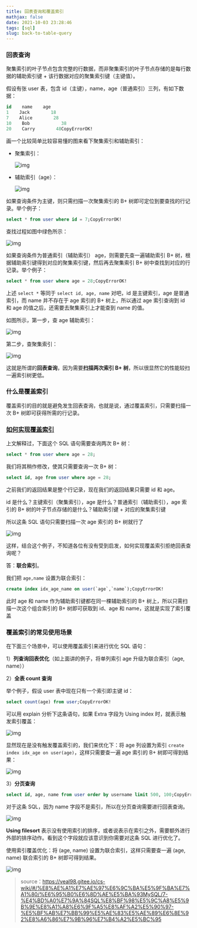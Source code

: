 ```yaml
---
title: 回表查询和覆盖索引
mathjax: false
date: 2021-10-03 23:28:46
tags: [sql]
slug: back-to-table-query
---
```


### 回表查询

聚集索引的叶子节点包含完整的行数据，而非聚集索引的叶子节点存储的是每行数据的辅助索引键 + 该行数据对应的聚集索引键（主键值）。

假设有张 user 表，包含 id（主键），name，age（普通索引）三列，有如下数据：

```sql
id    name    age
1    Jack        18
7    Alice        28
10    Bob            38
20    Carry        48CopyErrorOK!
```

画一个比较简单比较容易懂的图来看下聚集索引和辅助索引：

- 聚集索引：

  ![img](https://cdn.kayleh.top/gh/kayleh/cdn4/%E5%9B%9E%E8%A1%A8%E6%9F%A5%E8%AF%A2%E5%92%8C%E8%A6%86%E7%9B%96%E7%B4%A2%E5%BC%95/20210830100105-163327509246211.png)

- 辅助索引（age）：

  ![img](https://cdn.kayleh.top/gh/kayleh/cdn4/%E5%9B%9E%E8%A1%A8%E6%9F%A5%E8%AF%A2%E5%92%8C%E8%A6%86%E7%9B%96%E7%B4%A2%E5%BC%95/20210830095343.png)

如果查询条件为主键，则只需扫描一次聚集索引的 B+ 树即可定位到要查找的行记录。举个例子：

```sql
select * from user where id = 7;CopyErrorOK!
```

查找过程如图中绿色所示：

![img](https://cdn.kayleh.top/gh/kayleh/cdn4/%E5%9B%9E%E8%A1%A8%E6%9F%A5%E8%AF%A2%E5%92%8C%E8%A6%86%E7%9B%96%E7%B4%A2%E5%BC%95/20210830095538.png)

如果查询条件为普通索引（辅助索引） age，则需要先查一遍辅助索引 B+ 树，根据辅助索引键得到对应的聚集索引键，然后再去聚集索引 B+ 树中查找到对应的行记录。举个例子：

```sql
select * from user where age = 28;CopyErrorOK!
```

上述 `select *` 等同于 `select id, age, name` 对吧，id 是主键索引，age 是普通索引，而 name 并不存在于 age 索引的 B+ 树上，所以通过 age 索引查询到 id 和 age 的值之后，还需要去聚集索引上才能查到 name 的值。

如图所示，第一步，查 age 辅助索引：

![img](https://cdn.kayleh.top/gh/kayleh/cdn4/%E5%9B%9E%E8%A1%A8%E6%9F%A5%E8%AF%A2%E5%92%8C%E8%A6%86%E7%9B%96%E7%B4%A2%E5%BC%95/20210830095824-16332750877597.png)

第二步，查聚集索引：

![img](https://cdn.kayleh.top/gh/kayleh/cdn4/%E5%9B%9E%E8%A1%A8%E6%9F%A5%E8%AF%A2%E5%92%8C%E8%A6%86%E7%9B%96%E7%B4%A2%E5%BC%95/20210830100105.png)

这就是所谓的**回表查询**，因为需要**扫描两次索引 B+ 树**，所以很显然它的性能较扫一遍索引树更低。

### **什么是覆盖索引**

覆盖索引的目的就是避免发生回表查询，也就是说，通过覆盖索引，只需要扫描一次 B+ 树即可获得所需的行记录。

### [**如何实现覆盖索引**](https://veal98.gitee.io/cs-wiki/#/计算机基础/数据库MySQL/7-你的SQL还在回表查询吗-快给它安排覆盖索引?id=如何实现覆盖索引)

上文解释过，下面这个 SQL 语句需要查询两次 B+ 树：

```sql
select * from user where age = 28;
```

我们将其稍作修改，使其只需要查询一次 B+ 树：

```sql
select id, age from user where age = 28;
```

之前我们的返回结果是整个行记录，现在我们的返回结果只需要 id 和 age。

id 是什么？主键索引（聚集索引），age 是什么？普通索引（辅助索引），age 索引的 B+ 树的叶子节点存储的是什么？辅助索引键 + 对应的聚集索引键

所以这条 SQL 语句只需要扫描一次 age 索引的 B+ 树就行了

![img](https://cdn.kayleh.top/gh/kayleh/cdn4/%E5%9B%9E%E8%A1%A8%E6%9F%A5%E8%AF%A2%E5%92%8C%E8%A6%86%E7%9B%96%E7%B4%A2%E5%BC%95/20210830095824.png)

这样，结合这个例子，不知道各位有没有受到启发，如何实现覆盖索引拒绝回表查询呢？

答：**联合索引**。

我们把 `age,name` 设置为联合索引：

```sql
create index idx_age_name on user(`age`,`name`);CopyErrorOK!
```

此时 age 和 name 作为辅助索引键都在同一棵辅助索引的 B+ 树上，所以只需扫描一次这个组合索引的 B+ 树即可获取到 id、age 和 name，这就是实现了索引覆盖

### **覆盖索引的常见使用场景**

在下面三个场景中，可以使用覆盖索引来进行优化 SQL 语句：

1）**列查询回表优化**（如上面讲的例子，将单列索引 age 升级为联合索引（age, name））

2）**全表 count 查询**

举个例子，假设 user 表中现在只有一个索引即主键 id：

```sql
select count(age) from user;CopyErrorOK!
```

可以用 explain 分析下这条语句，如果 Extra 字段为 Using index 时，就表示触发索引覆盖：

![img](https://cdn.kayleh.top/gh/kayleh/cdn4/%E5%9B%9E%E8%A1%A8%E6%9F%A5%E8%AF%A2%E5%92%8C%E8%A6%86%E7%9B%96%E7%B4%A2%E5%BC%95/20210902095054.png)

显然现在是没有触发覆盖索引的，我们来优化下：将 age 列设置为索引 `create index idx_age on user(age)`，这样只需要查一遍 age 索引的 B+ 树即可得到结果：

![img](https://cdn.kayleh.top/gh/kayleh/cdn4/%E5%9B%9E%E8%A1%A8%E6%9F%A5%E8%AF%A2%E5%92%8C%E8%A6%86%E7%9B%96%E7%B4%A2%E5%BC%95/20210902095542.png)

3）**分页查询**

```sql
select id, age, name from user order by username limit 500, 100;CopyErrorOK!
```

对于这条 SQL，因为 name 字段不是索引，所以在分页查询需要进行回表查询。

![img](https://cdn.kayleh.top/gh/kayleh/cdn4/%E5%9B%9E%E8%A1%A8%E6%9F%A5%E8%AF%A2%E5%92%8C%E8%A6%86%E7%9B%96%E7%B4%A2%E5%BC%95/20210902095728.png)

**Using filesort** 表示没有使用索引的排序，或者说表示在索引之外，需要额外进行外部的排序动作。看到这个字段就应该意识到你需要对这条 SQL 进行优化了。

使用索引覆盖优化：将 (age, name) 设置为联合索引，这样只需要查一遍 (age, name) 联合索引的 B+ 树即可得到结果。

![img](https://cdn.kayleh.top/gh/kayleh/cdn4/%E5%9B%9E%E8%A1%A8%E6%9F%A5%E8%AF%A2%E5%92%8C%E8%A6%86%E7%9B%96%E7%B4%A2%E5%BC%95/20210902100000.png)

> source：https://veal98.gitee.io/cs-wiki/#/%E8%AE%A1%E7%AE%97%E6%9C%BA%E5%9F%BA%E7%A1%80/%E6%95%B0%E6%8D%AE%E5%BA%93MySQL/7-%E4%BD%A0%E7%9A%84SQL%E8%BF%98%E5%9C%A8%E5%9B%9E%E8%A1%A8%E6%9F%A5%E8%AF%A2%E5%90%97-%E5%BF%AB%E7%BB%99%E5%AE%83%E5%AE%89%E6%8E%92%E8%A6%86%E7%9B%96%E7%B4%A2%E5%BC%95
